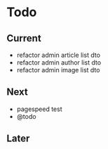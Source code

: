 # Todo

## Current

- refactor admin article list dto
- refactor admin author list dto
- refactor admin image list dto

## Next

- pagespeed test
- @todo

## Later
